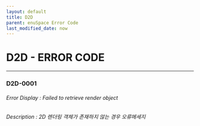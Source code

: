 ```yaml
---
layout: default
title: D2D
parent: enuSpace Error Code
last_modified_date: now
---
```

# D2D - ERROR CODE

---

### D2D-0001

###### Error Display : Failed to retrieve render object

###### Description : 2D 렌더링 객체가 존재하지 않는 경우 오류메세지



